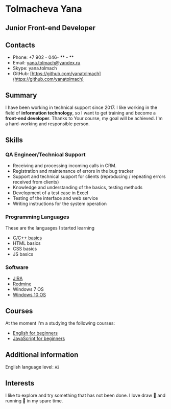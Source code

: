 # Tolmacheva Yana

## Junior Front-end Developer

## Contacts

- Phone: +7 902 - 046- ** - **
- Email: yana.tolmach@yandex.ru
- Skype: yana.tolmach
- GitHub: [https://github.com/yanatolmach](https://github.com/yanatolmach)

## Summary

I have been working in technical support since 2017. I like working in the field of **information technology**, so I want to get training and become a **front-end developer**. Thanks to Your course, my goal will be achieved. I'm a hard-working and responsible person.

## Skills

### QA Engineer/Technical Support

- Receiving and processing incoming calls in CRM.
- Registration and maintenance of errors in the bug tracker 
- Support and technical support for clients
(reproducing / repeating errors received from clients)
- Knowledge and understanding of the basics, testing methods
- Development of a test case in Excel
- Testing of the interface and web service
- Writing instructions for the system operation

### Programming Languages

These are the languages I started learning
- [C/C++  basics](https://github.com/yanatolmach/test)
- HTML basics 
- CSS basics
- JS basics

### Software 

- [JIRA](https://www.atlassian.com/software/jira)
- [Redmine](https://www.redmine.org/)
- Windows 7 OS
- [Windows 10 OS](https://www.microsoft.com/ru-ru/software-download/windows10)

## Courses

At the moment I'm a studying the following courses:

* [English for beginners](https://www.udemy.com/course/anglijskij-yazyk/)
* [JavaScript for beginners](https://www.udemy.com/course/javascript_full/)

## Additional information

English language level: `A2`

## Interests

I like to explore and try something that has not been done. I love draw :sunrise: and running :runner: in my spare time.
